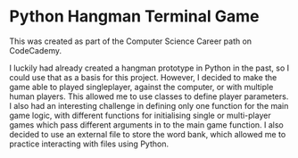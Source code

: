 # Python Hangman Terminal Game
This was created as part of the Computer Science Career path on CodeCademy.

I luckily had already created a hangman prototype in Python in the past, so I could use that as a basis for this project. However, I decided to make the game able to played singleplayer, against the computer, or with multiple human players. This allowed me to use classes to define player parameters. I also had an interesting challenge in defining only one function for the main game logic, with different functions for initialising single or multi-player games which pass different arguments in to the main game function. I also decided to use an external file to store the word bank, which allowed me to practice interacting with files using Python.
